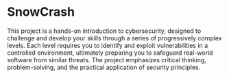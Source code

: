 # SnowCrash

This project is a hands-on introduction to cybersecurity, designed to challenge and develop your skills through a series of progressively complex levels. Each level requires you to identify and exploit vulnerabilities in a controlled environment, ultimately preparing you to safeguard real-world software from similar threats. The project emphasizes critical thinking, problem-solving, and the practical application of security principles.
